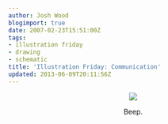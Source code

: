 ```yaml
---
author: Josh Wood
blogimport: true
date: 2007-02-23T15:51:00Z
tags:
- illustration friday
- drawing
- schematic
title: 'Illustration Friday: Communication'
updated: 2013-06-09T20:11:56Z
---
```


<div class="separator" style="clear: both; text-align: center;">
  <img border="0" src="/img/ifri-20070223-communication.png" /></a>
  <p>Beep.</p>
</div>
